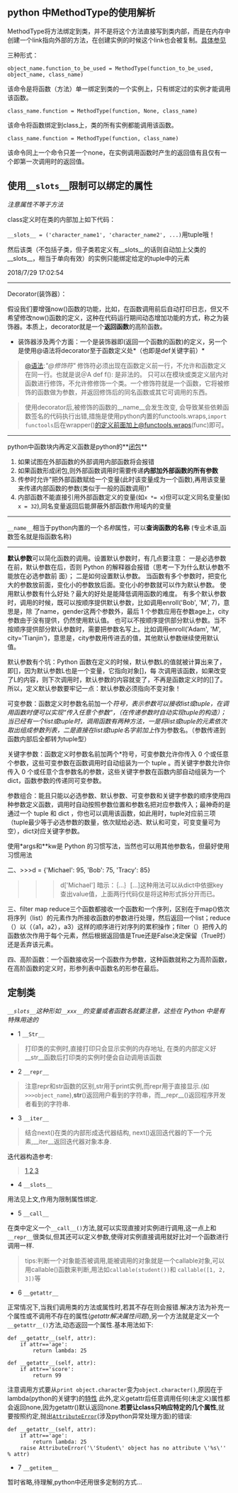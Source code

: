 ## python 中MethodType的使用解析

MethodType将方法绑定到类，并不是将这个方法直接写到类内部，而是在内存中创建一个link指向外部的方法，在创建实例的时候这个link也会被复制。[具体参见](https://www.baidu.com/
)

三种形式：

 `object_name.function_to_be_used = MethodType(function_to_be_used, object_name, class_name)`

该命令是将函数（方法）单一绑定到类的一个实例上，只有绑定过的实例才能调用该函数。

`class_name.function = MethodType(function, None, class_name)`

该命令将函数绑定到class上，类的所有实例都能调用该函数。

`class_name.function = MethodType(function, class_name)`

该命令同上一个命令只差一个none，在实例调用函数时产生的返回值有且仅有一个即第一次调用时的返回值。

## 使用`__slots__`限制可以绑定的属性
*注意属性不等于方法*

class定义时在类的内部加上如下代码：

`__slots__ = ('character_name1', 'character_name2', ...)`用tuple哦！

然后该类（不包括子类，但子类若定义有__slots__的话则自动加上父类的__slots__，相当于单向有效）的实例只能绑定给定的tuple中的元素

2018/7/29 17:02:54 

---

Decorator(装饰器）：

假设我们要增强now()函数的功能，比如，在函数调用前后自动打印日志，但又不希望修改now()函数的定义，这种在代码运行期间动态增加功能的方式，称之为装饰器。本质上，decorator就是一个**返回函数**的高阶函数。

* 装饰器涉及两个方面：一个是装饰器即(返回一个函数的函数)的定义，另一个是使用@语法将decorator至于函数定义处*（也即是def关键字前）*

>[@语法](https://blog.csdn.net/yjreset/article/details/79329979):*"@修饰符"*  修饰符必须出现在函数定义前一行，不允许和函数定义在同一行。也就是说＠A def f(): 是非法的。 只可以在模块或类定义层内对函数进行修饰，不允许修修饰一个类。一个修饰符就是一个函数，它将被修饰的函数做为参数，并返回修饰后的同名函数或其它可调用的东西。

>使用decorator后,被修饰的函数的__name__会发生改变, 会导致某些依赖函数签名的代码执行出错,措施是使用python内置的functools.wraps,`import functools`后在wrapper()的定义前面加上@functools.wraps(func)即可。

---

python中函数块内再定义函数是python的**[闭包](https://blog.csdn.net/ChangerJJLee/article/details/52598629)**

1. 如果试图在外部函数的外部调用内部函数将会报错
2. 如果函数形成闭包,则外部函数调用时需要传递**内部加外部函数的所有参数**
3. 传参时允许"把外部函数赋给一个变量(此时该变量成为一个函数),再用该变量来传递内部函数的参数(类似于一般的函数调用)"
4. 内部函数不能直接引用外部函数定义的变量(如`x *= x`)但可以定义同名变量(如`x = 32`),同名变量返回后能屏蔽外部函数作用域内的变量

---

`__name__`相当于python内置的一个*名称*属性，可以**查询函数的名称** (专业术语,函数签名就是指函数名称)

---

**默认参数**可以简化函数的调用。设置默认参数时，有几点要注意：
一是必选参数在前，默认参数在后，否则 Python 的解释器会报错（思考一下为什么默认参数不能放在必选参数前
面）；
二是如何设置默认参数。
当函数有多个参数时，把变化大的参数放前面，变化小的参数放后面。变化小的参数就可以作为默认参数。
使用默认参数有什么好处？最大的好处是能降低调用函数的难度。
有多个默认参数时，调用的时候，既可以按顺序提供默认参数，比如调用enroll('Bob', 'M', 7)，意思是，除
了name，gender这两个参数外，最后 1 个参数应用在参数age上，city参数由于没有提供，仍然使用默认值。
也可以不按顺序提供部分默认参数。当不按顺序提供部分默认参数时，需要把参数名写上。比如调用enroll('Adam',
'M', city='Tianjin')，意思是，city参数用传进去的值，其他默认参数继续使用默认值。

默认参数有个坑：Python 函数在定义的时候，默认参数L的值就被计算出来了，即[]，因为默认参数L也是一个变量，它指向对象[]，每
次调用该函数，如果改变了L的内容，则下次调用时，默认参数的内容就变了，不再是函数定义时的[]了。
所以，定义默认参数要牢记一点：默认参数必须指向不变对象！

可变参数：函数定义时参数名前加一个*符号，表示参数可以接收list或tuple，在调用函数时便可以实现“传入任意个参数“，（在传递参数时自动实现tuple的构造）；当已经有一个list或tuple时，调用函数有两种方法，一是将list或tuple的元素依次取出组成参数列表，二是直接在list或tuple名字前加上*作为参数名。（参数传递到函数内部后全都转为tuple型）

关键字参数：函数定义时参数名前加两个*符号，可变参数允许你传入 0 个或任意个参数，这些可变参数在函数调用时自动组装为一个 tuple 。而关键字参数允许你传入 0
个或任意个含参数名的参数，这些关键字参数在函数内部自动组装为一个 dict，函数参数的传递同可变参数。

参数组合：能且只能以必选参数、默认参数、可变参数和关键字参数的顺序使用四种参数定义函数，调用时自动按照参数位置和参数名把对应参数传入；最神奇的是通过一个 tuple 和 dict ，你也可以调用该函数，如此用时，tuple对应前三项（tuple最少等于必选参数的数量，依次赋给必选、默认和可变，可变变量可为空），dict对应关键字参数。

使用*args和**kw是 Python 的习惯写法，当然也可以用其他参数名，但最好使用习惯用法


二、>>>d = {'Michael': 95, 'Bob': 75, 'Tracy': 85}
>>> d['Michael']
暗示：｛…｝[…]这种用法可以从dict中依据key 查出value值，上面两行代码仅是将这种形式拆分开而已。

三、filter map reduce三个函数都接收一个函数和一个序列，区别在于map()依次将序列（list）的元素作为所接收函数的参数进行处理，然后返回一个list；reduce（）以（（a1，a2），a3）这样的顺序进行对序列的累积操作；filter（）把传入的函数依次作用于每个元素，然后根据返回值是True还是False决定保留（True时）还是丢弃该元素。

四、高阶函数：一个函数接收另一个函数作为参数，这种函数就称之为高阶函数，在高阶函数的定义时，形参列表中函数名的形参在最后。

## 定制类

*`__slots__`这种形如`__xxx__`的变量或者函数名就要注意，这些在 Python 中是有特殊用途的*
* 1 `__Str__`

> 打印类的实例时,直接打印只会显示实例的内存地址, 在类的内部定义好__str__函数后打印类的实例时便会自动调用该函数


* 2 `__repr__`

> 注意repr和str函数的区别,str用于print实例,而repr用于直接显示.(如`>>>object_name`),__str__()返回用户看到的字符串，而__repr__()返回程序开发者看到的字符串.


* 3 `__iter__`

> 结合next()在类的内部形成迭代器结构, next()返回迭代器的下一个元素,__iter__返回迭代器对象本身.

迭代器构造参考:

> [1](https://blog.csdn.net/will130/article/details/50920501),[2](https://blog.csdn.net/chengqiaoyahaixuyush/article/details/37762015),[3](https://blog.csdn.net/baidu_36831253/article/details/77883941)


* 4 `__slots__`

用法见上文,作用为限制属性绑定.

- 5 `__call__`

在类中定义一个`__call__()`方法,就可以实现直接对实例进行调用,这一点上和`__repr__`很类似,但其还可以定义参数,使得对实例直接调用就好比对一个函数进行调用一样.

>tips:判断一个对象能否被调用,能被调用的对象就是一个callable对象,可以用callable()函数来判断,用法如`callable(student())`和
`callable([1, 2, 3])`等

+ 6 `__getattr__`

正常情况下,当我们调用类的方法或属性时,若其不存在则会报错.解决方法为补充一个属性或不调用不存在的属性(*getattr解决属性问题*),另一个方法就是定义一个`__getattr__()`方法,动态返回一个属性.基本用法如下:

	def __getattr__(self, attr):
		if attr=='age':
			return lambda: 25
	
	def __getattr__(self, attr):
		if attr=='score':
			return 99

注意调用方式要从`print object.character`变为`object.character()`,原因在于lambda(python的关键字)的[特性](https://blog.csdn.net/zjuxsl/article/details/79437563)
此外,定义getattr后任意调用任何(未定义)属性都会返回none,因为getattr()默认返回none.**若要让class只响应特定的几个属性**,就要按照约定,抛出[`AttributeError`](https://www.cnblogs.com/Lival/p/6203111.html)(涉及python异常处理方面)的错误:

	def __getattr__(self, attr):
		if attr=='age':
			return lambda: 25
		raise AttributeError('\'Student\' object has no attribute \'%s\'' % attr)

+ 7 `__getitem__`

暂时省略,待理解,python中还用很多定制的方式...

##	